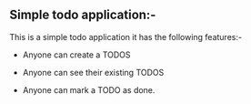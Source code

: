 ## Simple todo application:-

This is a simple todo application
it has the following features:-

- Anyone can create a TODOS

- Anyone can see their existing TODOS

- Anyone can mark a TODO as done.